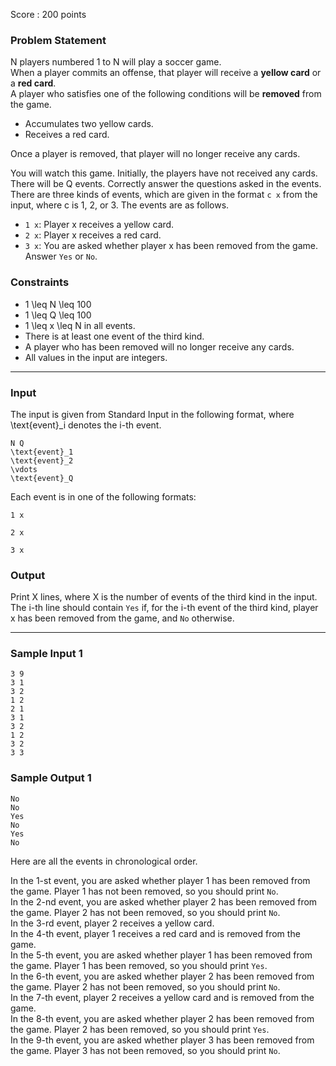 Score : 200 points

### Problem Statement

N players numbered 1 to N will play a soccer game.  
When a player commits an offense, that player will receive a **yellow card** or a **red card**.  
A player who satisfies one of the following conditions will be **removed** from the game.

* Accumulates two yellow cards.
* Receives a red card.

Once a player is removed, that player will no longer receive any cards.

You will watch this game. Initially, the players have not received any cards.  
There will be Q events. Correctly answer the questions asked in the events.  
There are three kinds of events, which are given in the format `c x` from the input, where c is 1, 2, or 3. The events are as follows.

* `1 x`: Player x receives a yellow card.
* `2 x`: Player x receives a red card.
* `3 x`: You are asked whether player x has been removed from the game. Answer `Yes` or `No`.

### Constraints

* 1 \leq N \leq 100
* 1 \leq Q \leq 100
* 1 \leq x \leq N in all events.
* There is at least one event of the third kind.
* A player who has been removed will no longer receive any cards.
* All values in the input are integers.

---

### Input

The input is given from Standard Input in the following format, where \text{event}\_i denotes the i-th event.

```
N Q
\text{event}_1
\text{event}_2
\vdots
\text{event}_Q
```

Each event is in one of the following formats:

```
1 x
```

```
2 x
```

```
3 x
```

### Output

Print X lines, where X is the number of events of the third kind in the input.  
The i-th line should contain `Yes` if, for the i-th event of the third kind, player x has been removed from the game, and `No` otherwise.

---

### Sample Input 1

```
3 9
3 1
3 2
1 2
2 1
3 1
3 2
1 2
3 2
3 3
```

### Sample Output 1

```
No
No
Yes
No
Yes
No
```

Here are all the events in chronological order.

In the 1-st event, you are asked whether player 1 has been removed from the game. Player 1 has not been removed, so you should print `No`.  
In the 2-nd event, you are asked whether player 2 has been removed from the game. Player 2 has not been removed, so you should print `No`.  
In the 3-rd event, player 2 receives a yellow card.  
In the 4-th event, player 1 receives a red card and is removed from the game.  
In the 5-th event, you are asked whether player 1 has been removed from the game. Player 1 has been removed, so you should print `Yes`.  
In the 6-th event, you are asked whether player 2 has been removed from the game. Player 2 has not been removed, so you should print `No`.  
In the 7-th event, player 2 receives a yellow card and is removed from the game.  
In the 8-th event, you are asked whether player 2 has been removed from the game. Player 2 has been removed, so you should print `Yes`.   
In the 9-th event, you are asked whether player 3 has been removed from the game. Player 3 has not been removed, so you should print `No`.